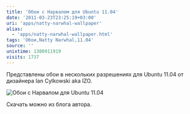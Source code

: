 ```yaml
---
title: 'Обои c Нарвалом для Ubuntu 11.04'
date: '2011-03-23T23:25:19+03:00'
uri: 'apps/natty-narwhal-wallpaper'
alias: 
  - 'apps/natty-narwhal-wallpaper.html'
tags: 'Обои,Natty Narwhal,11.04'
source: ''
unixtime: 1300911919
visits: 1737
---
```

Представлены обои в нескольких разрешениях для Ubuntu 11.04 от дизайнера Ian Cylkowski aka IZO.

![Обои c Нарвалом для Ubuntu 11.04](img/2011/03/23/23-00/ab35f9b64e44297430df16f0954af536-d3cagoc.jpg)

Скачать можно из блога автора.
